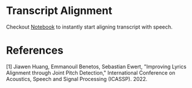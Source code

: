 # Transcript Alignment
Checkout [Notebook]() to instantly start aligning transcript with speech.

# References
[1] Jiawen Huang, Emmanouil Benetos, Sebastian Ewert, "Improving Lyrics Alignment through Joint Pitch Detection," International Conference on Acoustics, Speech and Signal Processing (ICASSP). 2022.